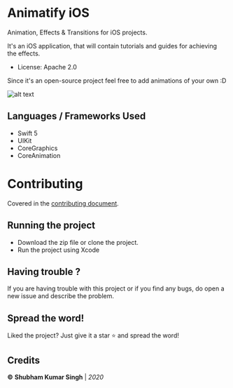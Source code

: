 # Animatify iOS
Animation, Effects & Transitions for iOS projects.

It's an iOS application, that will contain tutorials and guides for achieving the effects.
- License: Apache 2.0

Since it's an open-source project feel free to add animations of your own :D

![alt text](https://github.com/Shubham0812/Animatify-ios/blob/master/Animatify/Screenshots/1.png)

## Languages / Frameworks Used
- Swift 5
- UIKit
- CoreGraphics
- CoreAnimation

# Contributing
Covered in the [contributing document](CONTRIBUTING.md).

## Running the project
* Download the zip file or clone the project.
* Run the project using Xcode

## Having trouble ?
If you are having trouble with this project or if you find any bugs, do open a new issue and describe the problem.

## Spread the word!
Liked the project? Just give it a star ⭐️ and spread the word!

## Credits
**©** **Shubham Kumar Singh** | *2020*


